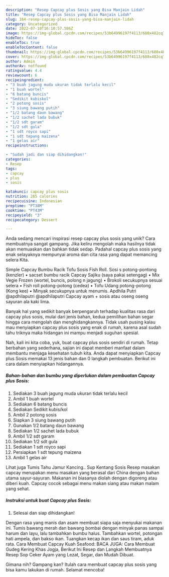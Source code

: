 ```yaml
---
description: "Resep Capcay plus Sosis yang Bisa Manjain Lidah"
title: "Resep Capcay plus Sosis yang Bisa Manjain Lidah"
slug: 164-resep-capcay-plus-sosis-yang-bisa-manjain-lidah
category: Uncategorized
date: 2022-07-10T16:10:57.506Z
image: https://img-global.cpcdn.com/recipes/53b64996197f4113/680x482cq70/capcay-plus-sosis-foto-resep-utama.jpg
hideToc: false
enableToc: true
enableTocContent: false
thumbnail: https://img-global.cpcdn.com/recipes/53b64996197f4113/680x482cq70/capcay-plus-sosis-foto-resep-utama.jpg
cover: https://img-global.cpcdn.com/recipes/53b64996197f4113/680x482cq70/capcay-plus-sosis-foto-resep-utama.jpg
author: Admin
authorAv: notfound
ratingvalue: 4.4
reviewcount: 6
recipeingredient:
- "3 buah jagung muda ukuran tidak terlalu kecil"
- "1 buah wortel"
- "6 batang buncis"
- "Sedikit kubiskol"
- "2 potong sosis"
- "3 siung bawang putih"
- "1/2 batang daun bawang"
- "1/2 sachet lada bubuk"
- "1/2 sdt garam"
- "1/2 sdt gula"
- "1 sdt royco sapi"
- "1 sdt tepung maizena"
- "1 gelas air"
recipeinstructions:

- "Sudah jadi dan siap dihidangkan!"
categories:
- Resep
tags:
- capcay
- plus
- sosis

katakunci: capcay plus sosis 
nutrition: 265 calories
recipecuisine: Indonesian
preptime: "PT38M"
cooktime: "PT43M"
recipeyield: "3"
recipecategory: Dessert

---
```





Anda sedang mencari inspirasi resep capcay plus sosis yang unik? Cara membuatnya sangat gampang. Jika keliru mengolah maka hasilnya tidak akan memuaskan dan bahkan tidak sedap. Padahal capcay plus sosis yang enak selayaknya mempunyai aroma dan cita rasa yang dapat memancing selera Kita.





Simple Capcay Bumbu Racik Tofu Sosis Fish Roll. Sosi s potong-pontong (kenzler) • sacset bumbu racik Capcay Sajiku (saya pakai setengag) • Mix Vegie Frozen (wortel, buncis, polong n jagung) • Brokoli secukupnya sesuai selera • Fish roll potong-potong (cedea) • Tofu Udang potong-potong (Kong kee) • Minyak secukupnya untuk menumis. Apdhila Putri @apdhilaputri @apdhilaputri Capcay ayam + sosis atau oseng oseng sayuran ala kaki lima.

Banyak hal yang sedikit banyak berpengaruh terhadap kualitas rasa dari capcay plus sosis, mulai dari jenis bahan, kedua pemilihan bahan segar hingga cara mengolah dan menghidangkannya. Tidak usah pusing kalau mau menyiapkan capcay plus sosis yang enak di rumah, karena asal sudah tahu triknya maka hidangan ini mampu menjadi suguhan spesial.






Nah, kali ini kita coba, yuk, buat capcay plus sosis sendiri di rumah. Tetap berbahan yang sederhana, sajian ini dapat memberi manfaat dalam membantu menjaga kesehatan tubuh kita. Anda dapat menyiapkan Capcay plus Sosis memakai 13 jenis bahan dan 0 langkah pembuatan. Berikut ini cara dalam menyiapkan hidangannya.

<!--inarticleads1-->

##### Bahan-bahan dan bumbu yang diperlukan dalam pembuatan Capcay plus Sosis:

1. Sediakan 3 buah jagung muda ukuran tidak terlalu kecil
1. Ambil 1 buah wortel
1. Sediakan 6 batang buncis
1. Sediakan Sedikit kubis/kol
1. Ambil 2 potong sosis
1. Siapkan 3 siung bawang putih
1. Gunakan 1/2 batang daun bawang
1. Sediakan 1/2 sachet lada bubuk
1. Ambil 1/2 sdt garam
1. Sediakan 1/2 sdt gula
1. Sediakan 1 sdt royco sapi
1. Persiapkan 1 sdt tepung maizena
1. Ambil 1 gelas air


Lihat juga Tumis Tahu Jamur Kancing.. Sup Kentang Sosis Resep masakan capcay merupakan menu masakan yang berasal dari China dengan bahan utama sayur-sayuran. Makanan ini biasanya diolah dengan digoreng atau diberi kuah. Capcay cocok sebagai menu makan siang atau makan malam yang sehat. 

<!--inarticleads2-->

##### Instruksi untuk buat Capcay plus Sosis:


1. Selesai dan siap dihidangkan!

Dengan rasa yang manis dan asam membuat siapa saja menyukai makanan ini. Tumis bawang merah dan bawang bombai dengan minyak panas sampai harum dan layu, lalu tambahkan bumbu halus. Tambahkan wortel, potongan hati ampela, dan bakso ikan. Tuangkan kecap ikan dan saus tiram, aduk rata. Cara Membuat Capcay Kuah Seafood: BACA JUGA: Cara Membuat Gudeg Kering Khas Jogja, Berikut Ini Resep dan Langkah Membuatnya Resep Sop Ceker Ayam yang Lezat, Segar, dan Mudah Dibuat. 

Gimana nih? Gampang kan? Itulah cara membuat capcay plus sosis yang bisa kamu lakukan di rumah. Selamat mencoba!
